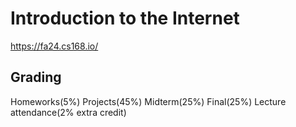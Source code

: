 # Introduction to the Internet
https://fa24.cs168.io/
## Grading
Homeworks(5%)
Projects(45%)
Midterm(25%)
Final(25%)
Lecture attendance(2% extra credit)
